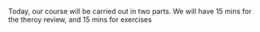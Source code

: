 Today, our course will be carried out in two parts. We will have 15 mins for the theroy review, and 15 mins for exercises
